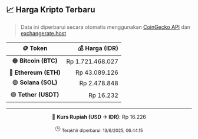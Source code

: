 

<!-- HARGA_KRIPTO -->
## 📈 Harga Kripto Terbaru

> Data ini diperbarui secara otomatis menggunakan [CoinGecko API](https://www.coingecko.com/) dan [exchangerate.host](https://exchangerate.host/)

<div align="center">

| 🪙 Token | 💰 Harga (IDR) |
|:------:|---------------:|
| 🟠 **Bitcoin (BTC)**   | Rp 1.721.468.027 |
| 🔵 **Ethereum (ETH)**  | Rp 43.089.126 |
| 🟣 **Solana (SOL)**    | Rp 2.478.848 |
| 🟢 **Tether (USDT)**   | Rp 16.232 |

---

💱 **Kurs Rupiah (USD → IDR)**: Rp 16.226

🕒 <sub>Terakhir diperbarui: 13/6/2025, 06.44.15</sub>

</div>
<!-- /HARGA_KRIPTO -->
